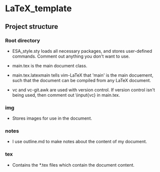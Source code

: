 LaTeX_template
==============

## Project structure

### Root directory
- ESA_style.sty loads all necessary packages, and stores user-defined commands. Comment out anything you don't want to use.

- main.tex is the main document class.

- main.tex.latexmain tells vim-LaTeX that 'main' is the main docuement, such that the document can be compiled from any LaTeX document.

- vc and vc-git.awk are used with version control. If version control isn't being used, then comment out \input{vc} in main.tex.

### img
- Stores images for use in the document.

### notes
- I use outline.md to make notes about the content of my document.

### tex
- Contains the \*.tex files which contain the document content.
